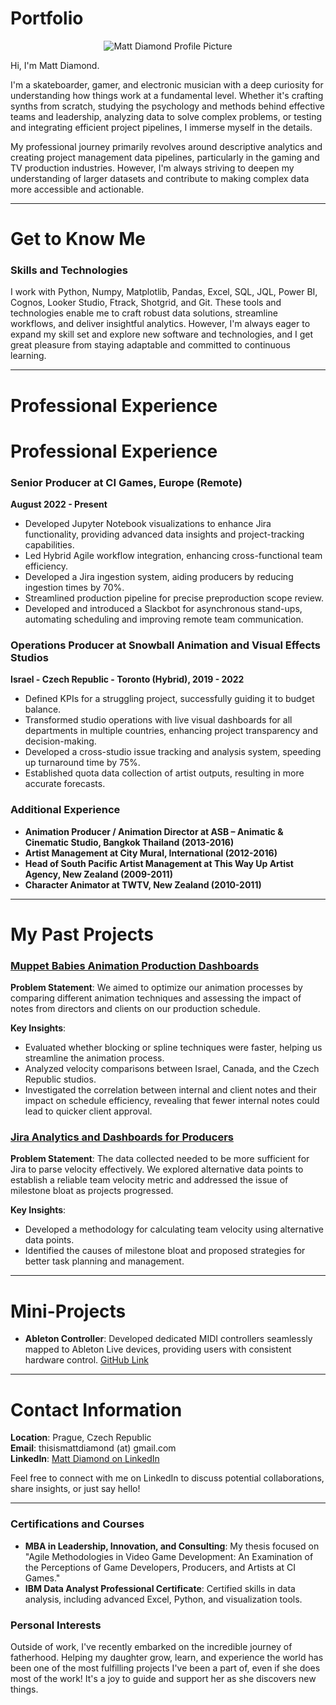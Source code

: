 # Portfolio

<p align="center">
  <img src="https://media.licdn.com/dms/image/C5603AQEhfbdTU8m1QA/profile-displayphoto-shrink_800_800/0/1574625508237?e=1727308800&v=beta&t=dpnAWIhr4YH6DYS2eZGu4DpfVUSEjZ1EgUWhPrf48AY" alt="Matt Diamond Profile Picture">
</p>

Hi, I'm Matt Diamond.

I'm a skateboarder, gamer, and electronic musician with a deep curiosity for understanding how things work at a fundamental level. Whether it's crafting synths from scratch, studying the psychology and methods behind effective teams and leadership, analyzing data to solve complex problems, or testing and integrating efficient project pipelines, I immerse myself in the details. 

My professional journey primarily revolves around descriptive analytics and creating project management data pipelines, particularly in the gaming and TV production industries. However, I'm always striving to deepen my understanding of larger datasets and contribute to making complex data more accessible and actionable.

---

# Get to Know Me 

### Skills and Technologies

I work with Python, Numpy, Matplotlib, Pandas, Excel, SQL, JQL, Power BI, Cognos, Looker Studio, Ftrack, Shotgrid, and Git. These tools and technologies enable me to craft robust data solutions, streamline workflows, and deliver insightful analytics. However, I'm always eager to expand my skill set and explore new software and technologies, and I get great pleasure from staying adaptable and committed to continuous learning.


---

# Professional Experience

# Professional Experience

### Senior Producer at CI Games, Europe (Remote)
**August 2022 - Present**

- Developed Jupyter Notebook visualizations to enhance Jira functionality, providing advanced data insights and project-tracking capabilities.
- Led Hybrid Agile workflow integration, enhancing cross-functional team efficiency.
- Developed a Jira ingestion system, aiding producers by reducing ingestion times by 70%.
- Streamlined production pipeline for precise preproduction scope review.
- Developed and introduced a Slackbot for asynchronous stand-ups, automating scheduling and improving remote team communication.

### Operations Producer at Snowball Animation and Visual Effects Studios
**Israel - Czech Republic - Toronto (Hybrid), 2019 - 2022**

- Defined KPIs for a struggling project, successfully guiding it to budget balance.
- Transformed studio operations with live visual dashboards for all departments in multiple countries, enhancing project transparency and decision-making.
- Developed a cross-studio issue tracking and analysis system, speeding up turnaround time by 75%.
- Established quota data collection of artist outputs, resulting in more accurate forecasts.

### Additional Experience
- **Animation Producer / Animation Director at ASB – Animatic & Cinematic Studio, Bangkok Thailand (2013-2016)**
- **Artist Management at City Mural, International (2012-2016)**
- **Head of South Pacific Artist Management at This Way Up Artist Agency, New Zealand (2009-2011)**
- **Character Animator at TWTV, New Zealand (2010-2011)**

---

# My Past Projects

### [Muppet Babies Animation Production Dashboards](https://github.com/your-github-username/muppet-babies-dashboard)

**Problem Statement**: We aimed to optimize our animation processes by comparing different animation techniques and assessing the impact of notes from directors and clients on our production schedule.

**Key Insights**: 
- Evaluated whether blocking or spline techniques were faster, helping us streamline the animation process.
- Analyzed velocity comparisons between Israel, Canada, and the Czech Republic studios.
- Investigated the correlation between internal and client notes and their impact on schedule efficiency, revealing that fewer internal notes could lead to quicker client approval.

### [Jira Analytics and Dashboards for Producers](https://github.com/your-github-username/jira-analytics)

**Problem Statement**: The data collected needed to be more sufficient for Jira to parse velocity effectively. We explored alternative data points to establish a reliable team velocity metric and addressed the issue of milestone bloat as projects progressed.

**Key Insights**:
- Developed a methodology for calculating team velocity using alternative data points.
- Identified the causes of milestone bloat and proposed strategies for better task planning and management.

---

# Mini-Projects

- **Ableton Controller**: Developed dedicated MIDI controllers seamlessly mapped to Ableton Live devices, providing users with consistent hardware control. [GitHub Link](https://github.com/your-github-username/ableton-controller)

---

# Contact Information

**Location**: Prague, Czech Republic  
**Email**: thisismattdiamond (at) gmail.com  
**LinkedIn**: [Matt Diamond on LinkedIn](https://www.linkedin.com/in/thisismattdiamond/)  


Feel free to connect with me on LinkedIn to discuss potential collaborations, share insights, or just say hello!

---

### Certifications and Courses

- **MBA in Leadership, Innovation, and Consulting**: My thesis focused on "Agile Methodologies in Video Game Development: An Examination of the Perceptions of Game Developers, Producers, and Artists at CI Games."
- **IBM Data Analyst Professional Certificate**: Certified skills in data analysis, including advanced Excel, Python, and visualization tools.

### Personal Interests

Outside of work, I've recently embarked on the incredible journey of fatherhood. Helping my daughter grow, learn, and experience the world has been one of the most fulfilling projects I've been a part of, even if she does most of the work! It's a joy to guide and support her as she discovers new things.
